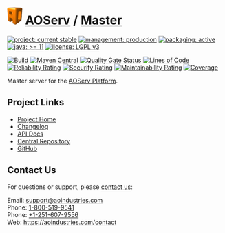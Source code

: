 # [<img src="ao-logo.png" alt="AO Logo" width="35" height="40">](https://github.com/ao-apps) [AOServ](https://aoindustries.com/aoserv/) / [Master](https://github.com/ao-apps/aoserv-master)

[![project: current stable](https://aoindustries.com/ao-badges/project-current-stable.svg)](https://aoindustries.com/life-cycle#project-current-stable)
[![management: production](https://aoindustries.com/ao-badges/management-production.svg)](https://aoindustries.com/life-cycle#management-production)
[![packaging: active](https://aoindustries.com/ao-badges/packaging-active.svg)](https://aoindustries.com/life-cycle#packaging-active)  
[![java: &gt;= 11](https://aoindustries.com/ao-badges/java-11.svg)](https://docs.oracle.com/en/java/javase/11/)
[![license: LGPL v3](https://aoindustries.com/ao-badges/license-lgpl-3.0.svg)](https://www.gnu.org/licenses/lgpl-3.0)

[![Build](https://github.com/ao-apps/aoserv-master/workflows/Build/badge.svg?branch=master)](https://github.com/ao-apps/aoserv-master/actions?query=workflow%3ABuild)
[![Maven Central](https://maven-badges.herokuapp.com/maven-central/com.aoindustries/aoserv-master/badge.svg)](https://maven-badges.herokuapp.com/maven-central/com.aoindustries/aoserv-master)
[![Quality Gate Status](https://sonarcloud.io/api/project_badges/measure?branch=master&project=com.aoapps.platform%3Aaoapps-master&metric=alert_status)](https://sonarcloud.io/dashboard?branch=master&id=com.aoapps.platform%3Aaoapps-master)
[![Lines of Code](https://sonarcloud.io/api/project_badges/measure?branch=master&project=com.aoapps.platform%3Aaoapps-master&metric=ncloc)](https://sonarcloud.io/component_measures?branch=master&id=com.aoapps.platform%3Aaoapps-master&metric=ncloc)  
[![Reliability Rating](https://sonarcloud.io/api/project_badges/measure?branch=master&project=com.aoapps.platform%3Aaoapps-master&metric=reliability_rating)](https://sonarcloud.io/component_measures?branch=master&id=com.aoapps.platform%3Aaoapps-master&metric=Reliability)
[![Security Rating](https://sonarcloud.io/api/project_badges/measure?branch=master&project=com.aoapps.platform%3Aaoapps-master&metric=security_rating)](https://sonarcloud.io/component_measures?branch=master&id=com.aoapps.platform%3Aaoapps-master&metric=Security)
[![Maintainability Rating](https://sonarcloud.io/api/project_badges/measure?branch=master&project=com.aoapps.platform%3Aaoapps-master&metric=sqale_rating)](https://sonarcloud.io/component_measures?branch=master&id=com.aoapps.platform%3Aaoapps-master&metric=Maintainability)
[![Coverage](https://sonarcloud.io/api/project_badges/measure?branch=master&project=com.aoapps.platform%3Aaoapps-master&metric=coverage)](https://sonarcloud.io/component_measures?branch=master&id=com.aoapps.platform%3Aaoapps-master&metric=Coverage)

Master server for the [AOServ Platform](https://aoindustries.com/aoserv/).

## Project Links
* [Project Home](https://aoindustries.com/aoserv/master/)
* [Changelog](https://aoindustries.com/aoserv/master/changelog)
* [API Docs](https://aoindustries.com/aoserv/master/apidocs/)
* [Central Repository](https://central.sonatype.com/artifact/com.aoindustries/aoserv-master)
* [GitHub](https://github.com/ao-apps/aoserv-master)

## Contact Us
For questions or support, please [contact us](https://aoindustries.com/contact):

Email: [support@aoindustries.com](mailto:support@aoindustries.com)  
Phone: [1-800-519-9541](tel:1-800-519-9541)  
Phone: [+1-251-607-9556](tel:+1-251-607-9556)  
Web: https://aoindustries.com/contact

